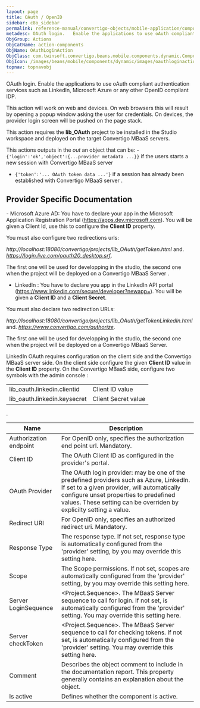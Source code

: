 ```yaml
---
layout: page
title: OAuth / OpenID
sidebar: c8o_sidebar
permalink: reference-manual/convertigo-objects/mobile-application/components/action-components/oauth-openid/
metadesc: OAuth login.   Enable the applications to use oAuth compliant authentication services such as LinkedIn, Microsoft Azure or any other OpenID compliant 
ObjGroup: Actions
ObjCatName: action-components
ObjName: OAuthLoginAction
ObjClass: com.twinsoft.convertigo.beans.mobile.components.dynamic.ComponentManager$1
ObjIcon: /images/beans/mobile/components/dynamic/images/oauthloginaction_color_32x32.png
topnav: topnavobj
---
```

OAuth login. 
 Enable the applications to use oAuth compliant authentication services such as LinkedIn, Microsoft Azure or any other OpenID compliant IDP.

This action will work on web and devices. On web browsers this will result by opening a popup window asking the user for credentials. On devices, the provider login screen will be pushed on the page stack.

This action requires the <b>lib_OAuth</b> project to be installed in the Studio workspace and deployed on the target Convertigo MBaaS servers.

This actions outputs in the <i>out</i> an object that can be: - <code>{'login':'ok','object':{...provider metadata ...}}</code> if the users starts a new session with Convertigo MBaaS server
 - <code>{'token':'... OAuth token data ...'}</code> if a session has already been established with Convertigo MBaaS server
.

<h2>Provider Specific Documentation</h2> - Microsoft Azure AD: You have to declare your app in the Microsoft Application Registration Portal (<a href='https://apps.dev.microsoft.com' target='_blank'>https://apps.dev.microsoft.com</a>). You will be given a Client Id, use this to configure the <b>Client ID</b> property.

You must also configure two redirections urls:

 <i>http://localhost:18080/convertigo/projects/lib_OAuth/getToken.html</i> and.
 <i>https://login.live.com/oauth20_desktop.srf</i>.

The first one will be used for developping in the studio, the second one when the project will be deployed on a Convertigo MBaaS Server
.
 - LinkedIn : You have to declare you app in the LinkedIn API portal (<a href='https://www.linkedin.com/secure/developer?newapp=' target='_blank'>https://www.linkedin.com/secure/developer?newapp=</a>). You will be given a <b>Client ID</b> and a <b>Client Secret</b>.

You must also declare two redirection URLs:

<i>http://localhost:18080/convertigo/projects/lib_OAuth/getTokenLinkedIn.html</i> and.
<i>https://www.convertigo.com/authorize</i>.

The first one will be used for developping in the studio, the second one when the project will be deployed on a Convertigo MBaaS Server.

LinkedIn OAuth requires configuration on the client side and the Convertigo MBaaS server side. On the client side configure the given <b>Client ID</b> value in the <b>Client ID</b> property. On the Convertigo MBaaS side,  configure two symbols with the admin console :<table><tr><td>lib_oauth.linkedin.clientid</td><td>Client ID value</td></tr><tr><td>lib_oauth.linkedin.keysecret</td><td>Client Secret value</td></tr></table>
.

Name | Description 
--- | ---
Authorization endpoint | For OpenID only, specifies the authorization end point url. Mandatory.
Client ID | The OAuth Client ID as configured in the provider's portal.
OAuth Provider | The OAuth login provider: may be one of the predefined providers such as Azure, LinkedIn. If set to a given provider, will automatically configure unset properties to predefined values. These setting can be overriden by explicilty setting a value.
Redirect URI | For OpenID only, specifies an authorized redirect uri. Mandatory.
Response Type | The response type. If not set, response type is automatically configured from the 'provider' setting, by you may override this setting here.
Scope | The Scope permissions. If not set, scopes are automatically configured from the 'provider' setting, by you may override this setting here.
Server LoginSequence | &lt;Project.Sequence&gt;. The MBaaS Server sequence to call for login. If not set, is automatically configured from the 'provider' setting. You may override this setting here.
Server checkToken | &lt;Project.Sequence&gt;. The MBaaS Server sequence to call for checking tokens. If not set, is automatically configured from the 'provider' setting. You may override this setting here.
Comment | Describes the object comment to include in the documentation report.  This property generally contains an explanation about the object. 
Is active | Defines whether the component is active. 

